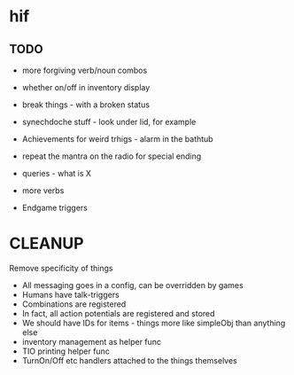# hif

## TODO
- more forgiving verb/noun combos
- whether on/off in inventory display
- break things - with a broken status
- synechdoche stuff - look under lid, for example

- Achievements for weird trhigs - alarm in the bathtub
- repeat the mantra on the radio for special ending
- queries - what is X
- more verbs
- Endgame triggers


CLEANUP
=======
Remove specificity of things
- All messaging goes in a config, can be overridden by games
- Humans have talk-triggers
- Combinations are registered
- In fact, all action potentials are registered and stored
- We should have IDs for items - things more like simpleObj than anything else
- inventory management as helper func
- TIO printing helper func
- TurnOn/Off etc handlers attached to the things themselves
